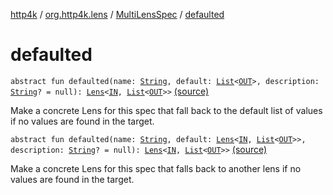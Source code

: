 [http4k](../../index.md) / [org.http4k.lens](../index.md) / [MultiLensSpec](index.md) / [defaulted](./defaulted.md)

# defaulted

`abstract fun defaulted(name: `[`String`](https://kotlinlang.org/api/latest/jvm/stdlib/kotlin/-string/index.html)`, default: `[`List`](https://kotlinlang.org/api/latest/jvm/stdlib/kotlin.collections/-list/index.html)`<`[`OUT`](index.md#OUT)`>, description: `[`String`](https://kotlinlang.org/api/latest/jvm/stdlib/kotlin/-string/index.html)`? = null): `[`Lens`](../-lens/index.md)`<`[`IN`](index.md#IN)`, `[`List`](https://kotlinlang.org/api/latest/jvm/stdlib/kotlin.collections/-list/index.html)`<`[`OUT`](index.md#OUT)`>>` [(source)](https://github.com/http4k/http4k/blob/master/http4k-core/src/main/kotlin/org/http4k/lens/lensSpec.kt#L45)

Make a concrete Lens for this spec that fall back to the default list of values if no values are found in the target.

`abstract fun defaulted(name: `[`String`](https://kotlinlang.org/api/latest/jvm/stdlib/kotlin/-string/index.html)`, default: `[`Lens`](../-lens/index.md)`<`[`IN`](index.md#IN)`, `[`List`](https://kotlinlang.org/api/latest/jvm/stdlib/kotlin.collections/-list/index.html)`<`[`OUT`](index.md#OUT)`>>, description: `[`String`](https://kotlinlang.org/api/latest/jvm/stdlib/kotlin/-string/index.html)`? = null): `[`Lens`](../-lens/index.md)`<`[`IN`](index.md#IN)`, `[`List`](https://kotlinlang.org/api/latest/jvm/stdlib/kotlin.collections/-list/index.html)`<`[`OUT`](index.md#OUT)`>>` [(source)](https://github.com/http4k/http4k/blob/master/http4k-core/src/main/kotlin/org/http4k/lens/lensSpec.kt#L50)

Make a concrete Lens for this spec that falls back to another lens if no values are found in the target.

